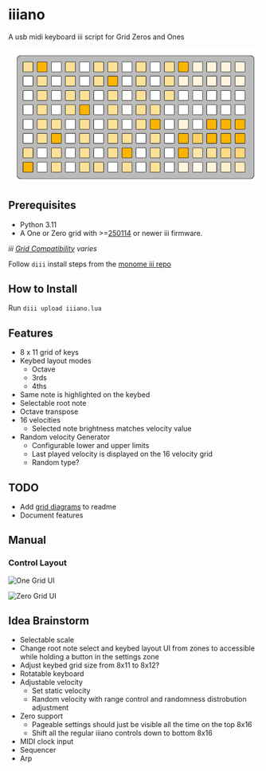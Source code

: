# iiiano

A usb midi keyboard iii script for Grid Zeros and Ones

![Grid One Main view](/images/main_view.png)

## Prerequisites

* Python 3.11
* A One or Zero grid with >=[250114](https://github.com/monome/iii/releases/tag/250114) or newer iii firmware.
  
*iii [Grid Compatibility](https://github.com/monome/iii?tab=readme-ov-file#compatibility) varies*

Follow `diii` install steps from the [monome iii repo](https://github.com/monome/iii?tab=readme-ov-file#diii)

## How to Install

Run `diii upload iiiano.lua`

## Features

* 8 x 11 grid of keys
* Keybed layout modes
  * Octave
  * 3rds
  * 4ths
* Same note is highlighted on the keybed
* Selectable root note
* Octave transpose
* 16 velocities
  * Selected note brightness matches velocity value
* Random velocity Generator
  * Configurable lower and upper limits
  * Last played velocity is displayed on the 16 velocity grid
  * Random type?

## TODO

* Add [grid diagrams](https://tyleretters.github.io/GridStation/) to readme
* Document features

## Manual

### Control Layout

![One Grid UI]()

![Zero Grid UI]()

## Idea Brainstorm

* Selectable scale
* Change root note select and keybed layout UI from zones to accessible while holding a button in the settings zone
* Adjust keybed grid size from 8x11 to 8x12?
* Rotatable keyboard
* Adjustable velocity
  * Set static velocity
  * Random velocity with range control and randomness distrobution adjustment
* Zero support
  * Pageable settings should just be visible all the time on the top 8x16
  * Shift all the regular iiiano controls down to bottom 8x16
* MIDI clock input
* Sequencer
* Arp
